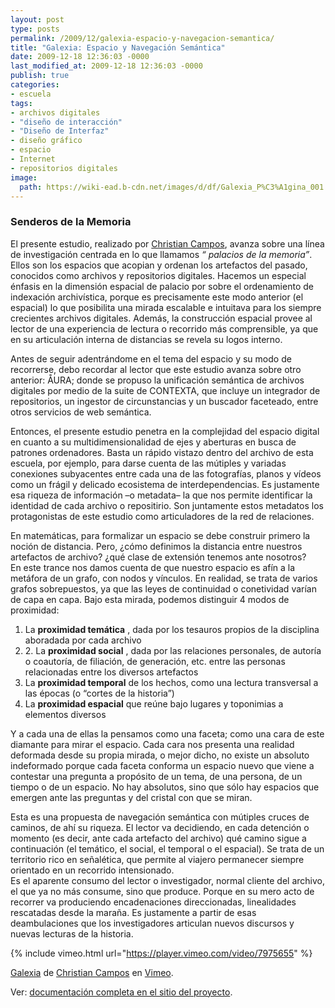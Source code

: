```yaml
---
layout: post
type: posts
permalink: /2009/12/galexia-espacio-y-navegacion-semantica/
title: "Galexia: Espacio y Navegación Semántica"
date: 2009-12-18 12:36:03 -0000
last_modified_at: 2009-12-18 12:36:03 -0000
publish: true
categories:
- escuela
tags:
- archivos digitales
- "diseño de interacción"
- "Diseño de Interfaz"
- diseño gráfico
- espacio
- Internet
- repositorios digitales
image:
  path: https://wiki-ead.b-cdn.net/images/d/df/Galexia_P%C3%A1gina_001.png
---
```


### Senderos de la Memoria

El presente estudio, realizado por [Christian Campos](http://www.christiancampos.cl/ "Sitio Personal de Christian Campos"), avanza sobre una línea de investigación centrada en lo que llamamos _“ palacios de la memoria”_. Ellos son los espacios que acopian y ordenan los artefactos del pasado, conocidos como archivos y repositorios digitales. Hacemos un especial énfasis en la dimensión espacial de palacio por sobre el ordenamiento de indexación archivística, porque es precisamente este modo anterior (el espacial) lo que posibilita una mirada escalable e intuitava para los siempre crecientes archivos digitales. Además, la construcción espacial provee al lector de una experiencia de lectura o recorrido más comprensible, ya que en su articulación interna de distancias se revela su logos interno.

Antes de seguir adentrándome en el tema del espacio y su modo de recorrerse, debo recordar al lector que este estudio avanza sobre otro anterior: ÅURA; donde se propuso la unificación semántica de archivos digitales por medio de la suite de CONTEXTA, que incluye un integrador de repositorios, un ingestor de circunstancias y un buscador faceteado, entre otros servicios de web semántica.

Entonces, el presente estudio penetra en la complejidad del espacio digital en cuanto a su multidimensionalidad de ejes y aberturas en busca de patrones ordenadores. Basta un rápido vistazo dentro del archivo de esta escuela, por ejemplo, para darse cuenta de las mútiples y variadas conexiones subyacentes entre cada una de las fotografías, planos y vídeos como un frágil y delicado ecosistema de interdependencias. Es justamente esa riqueza de información –o metadata– la que nos permite identificar la identidad de cada archivo o repositirio. Son juntamente estos metadatos los protagonistas de este estudio como articuladores de la red de relaciones.

En matemáticas, para formalizar un espacio se debe construir primero la noción de distancia. Pero, ¿cómo definimos la distancia entre nuestros artefactos de archivo? ¿qué clase de extensión tenemos ante nosotros?  
En este trance nos damos cuenta de que nuestro espacio es afín a la metáfora de un grafo, con nodos y vínculos. En realidad, se trata de varios grafos sobrepuestos, ya que las leyes de continuidad o conetividad varían de capa en capa. Bajo esta mirada, podemos distinguir 4 modos de proximidad:

  1. La **proximidad temática** , dada por los tesauros propios de la disciplina aboradada por cada archivo
  2. 2\. La **proximidad social** , dada por las relaciones personales, de autoría o coautoría, de filiación, de generación, etc. entre las personas relacionadas entre los diversos artefactos
  3. La **proximidad temporal** de los hechos, como una lectura transversal a las épocas (o “cortes de la historia”)
  4. La **proximidad espacial** que reúne bajo lugares y toponimias a elementos diversos

Y a cada una de ellas la pensamos como una faceta; como una cara de este diamante para mirar el espacio. Cada cara nos presenta una realidad deformada desde su propia mirada, o mejor dicho, no existe un absoluto indeformado porque cada faceta conforma un espacio nuevo que viene a contestar una pregunta a propósito de un tema, de una persona, de un tiempo o de un espacio. No hay absolutos, sino que sólo hay espacios que emergen ante las preguntas y del cristal con que se miran.

Esta es una propuesta de navegación semántica con mútiples cruces de caminos, de ahí su riqueza. El lector va decidiendo, en cada detención o momento (es decir, ante cada artefacto del archivo) qué camino sigue a continuación (el temático, el social, el temporal o el espacial). Se trata de un territorio rico en señalética, que permite al viajero permanecer siempre orientado en un recorrido intensionado.  
Es el aparente consumo del lector o investigador, normal cliente del archivo, el que ya no más consume, sino que produce. Porque en su mero acto de recorrer va produciendo encadenaciones direccionadas, linealidades rescatadas desde la maraña. Es justamente a partir de esas deambulaciones que los investigadores articulan nuevos discursos y nuevas lecturas de la historia.

{% include vimeo.html url="https://player.vimeo.com/video/7975655" %}

[Galexia](http://vimeo.com/7975655) de [Christian Campos](http://vimeo.com/user1028045) en [Vimeo](http://vimeo.com/).

Ver: [documentación completa en el sitio del proyecto](https://wiki.ead.pucv.cl/Galexia "Galexia en Casiopea").
